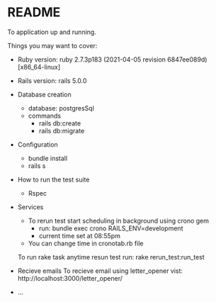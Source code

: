 # README


To application up and running.

Things you may want to cover:

* Ruby version: ruby 2.7.3p183 (2021-04-05 revision 6847ee089d) [x86_64-linux]

* Rails version: rails  5.0.0

* Database creation
   *	database: postgresSql
   *	commands
		*	rails db:create
		* rails db:migrate

* Configuration
	* bundle install 
	* rails s


* How to run the test suite
	* Rspec 

* Services
	* To rerun test start scheduling in background using crono gem  
	 	* run: bundle exec crono  RAILS_ENV=development
	 	* current time set at 08:55pm 
	* You can change time in cronotab.rb file


	To run rake task anytime resun test
	  run: rake rerun_test:run_test

 

* Recieve emails 
	To recieve email using letter_opener 
	  vist: http://localhost:3000/letter_opener/

* ...
